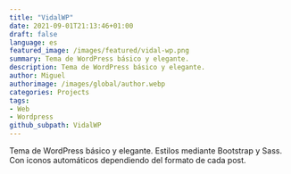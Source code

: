 ```yaml
---
title: "VidalWP"
date: 2021-09-01T21:13:46+01:00
draft: false
language: es
featured_image: /images/featured/vidal-wp.png
summary: Tema de WordPress básico y elegante.
description: Tema de WordPress básico y elegante.
author: Miguel
authorimage: /images/global/author.webp
categories: Projects
tags: 
- Web
- Wordpress
github_subpath: VidalWP
---
```


Tema de WordPress básico y elegante. Estilos mediante Bootstrap y Sass. Con iconos automáticos dependiendo del formato de cada post.